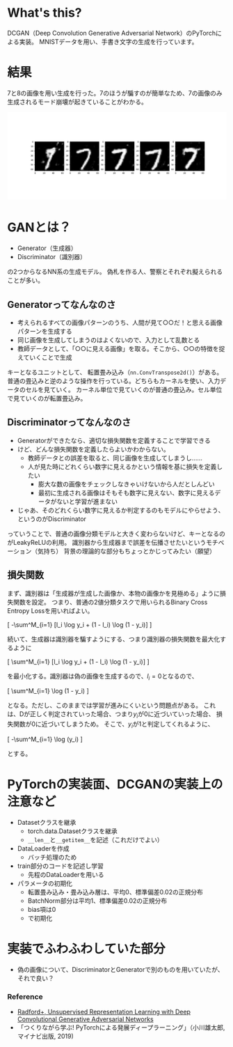 # What's this?
DCGAN（Deep Convolution Generative Adversarial Network）のPyTorchによる実装。
MNISTデータを用い、手書き文字の生成を行っています。


# 結果
7と8の画像を用い生成を行った。7のほうが騙すのが簡単なため、7の画像のみ生成されるモード崩壊が起きていることがわかる。

![結果](./visualization.png)

# GANとは？
- Generator（生成器）
- Discriminator（識別器）

の2つからなるNN系の生成モデル。
偽札を作る人、警察とそれぞれ擬えられることが多い。

## Generatorってなんなのさ
- 考えられるすべての画像パターンのうち、人間が見て○○だ！と思える画像パターンを生成する
- 同じ画像を生成してしまうのはよくないので、入力として乱数とる
- 教師データとして、「○○に見える画像」を取る。そこから、○○の特徴を捉えていくことで生成

キーとなるユニットとして、 転置畳み込み（`nn.ConvTranspose2d()`）がある。
普通の畳込みと逆のような操作を行っている。どちらもカーネルを使い、入力データのセルを見ていく。
カーネル単位で見ていくのが普通の畳込み。セル単位で見ていくのが転置畳込み。

## Discriminatorってなんなのさ
- Generatorができたなら、適切な損失関数を定義することで学習できる
- けど、どんな損失関数を定義したらよいかわからない。
  - 教師データとの誤差を取ると、同じ画像を生成してしまうし……
  - 人が見た時にどれくらい数字に見えるかという情報を基に損失を定義したい
    - 膨大な数の画像をチェックしなきゃいけないから人だとしんどい
    - 最初に生成される画像はそもそも数字に見えない、数字に見えるデータがないと学習が進まない
- じゃあ、そのどれくらい数字に見えるか判定するのもモデルにやらせよう、というのがDiscriminator

っていうことで、普通の画像分類モデルと大きく変わらないけど、キーとなるのがLeakyReLUの利用。
識別器から生成器まで誤差を伝播させたいというモチベーション（気持ち）
背景の理論的な部分もちょっとかじってみたい（願望）

## 損失関数
まず、識別器は「生成器が生成した画像か、本物の画像かを見極める」ように損失関数を設定。
つまり、普通の2値分類タスクで用いられるBinary Cross Entropy Lossを用いればよい。

\[ -\sum^M_{i=1} [l_i \log y_i + (1 - l_i) \log (1 - y_i)] \]

続いて、生成器は識別器を騙すようにする、つまり識別器の損失関数を最大化するように

\[ \sum^M_{i=1} [l_i \log y_i + (1 - l_i) \log (1 - y_i)] \]

を最小化する。識別器は偽の画像を生成するので、$l_i=0$となるので、

\[ \sum^M_{i=1} \log (1 - y_i) \]

となる。ただし、このままでは学習が進みにくいという問題点がある。
これは、Dが正しく判定されていった場合、つまり$y_i$が0に近づいていった場合、
損失関数が0に近づいてしまうため。
そこで、$y_i$が1と判定してくれるように、

\[ -\sum^M_{i=1} \log (y_i) \]

とする。


# PyTorchの実装面、DCGANの実装上の注意など
- Datasetクラスを継承
  - torch.data.Datasetクラスを継承
  - `__len__`と`__getitem__`を記述（これだけでよい）
- DataLoaderを作成
  - バッチ処理のため
- train部分のコードを記述し学習
  - 先程のDataLoaderを用いる
- パラメータの初期化
  - 転置畳み込み・畳み込み層は、平均0、標準偏差0.02の正規分布
  - BatchNorm部分は平均1、標準偏差0.02の正規分布
  - bias項は0
  - で初期化


# 実装でふわふわしていた部分
- 偽の画像について、DiscriminatorとGeneratorで別のものを用いていたが、それで良い？


### Reference
- [Radford+, Unsupervised Representation Learning with Deep Convolutional Generative Adversarial Networks](https://arxiv.org/abs/1511.06434)
- 「つくりながら学ぶ! PyTorchによる発展ディープラーニング」（小川雄太郎, マイナビ出版, 2019)
